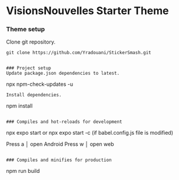 # VisionsNouvelles Starter Theme

### Theme setup
Clone git repository.
```
git clone https://github.com/Yradouani/StickerSmash.git
```
```

### Project setup
Update package.json dependencies to latest.
```
npx npm-check-updates -u
```
Install dependencies.
```
npm install
```

### Compiles and hot-reloads for development
```
npx expo start or npx expo start -c (if babel.config.js file is modified)

Press a │ open Android
Press w │ open web
```

### Compiles and minifies for production
```
npm run build
```